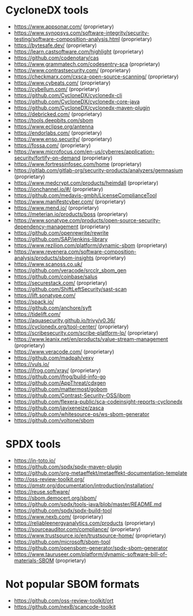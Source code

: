 # CycloneDX tools

- https://www.appsonar.com/ (proprietary)
- https://www.synopsys.com/software-integrity/security-testing/software-composition-analysis.html (proprietary)
- https://bytesafe.dev/ (proprietary)
- https://learn.castsoftware.com/highlight (proprietary)
- https://github.com/codenotary/cas
- https://www.grammatech.com/codesentry-sca (proprietary)
- https://www.contrastsecurity.com/ (proprietary)
- https://checkmarx.com/cxsca-open-source-scanning/ (proprietary)
- https://www.cybeats.com/ (proprietary)
- https://cybellum.com/ (proprietary)
- https://github.com/CycloneDX/cyclonedx-cli
- https://github.com/CycloneDX/cyclonedx-core-java
- https://github.com/CycloneDX/cyclonedx-maven-plugin
- https://debricked.com/ (proprietary)
- https://tools.deepbits.com/sbom
- https://www.eclipse.org/antenna
- https://endorlabs.com/ (proprietary)
- https://www.enso.security/ (proprietary)
- https://fossa.com/ (proprietary)
- https://www.microfocus.com/en-us/cyberres/application-security/fortify-on-demand (proprietary)
- https://www.fortressinfosec.com/home (proprietary)
- https://gitlab.com/gitlab-org/security-products/analyzers/gemnasium (proprietary)
- https://www.medcrypt.com/products/heimdall (proprietary)
- https://ionchannel.io/#/ (proprietary)
- https://github.com/medavis-gmbh/LicenseComplianceTool
- https://www.manifestcyber.com/ (proprietary)
- https://www.mend.io/ (proprietary)
- https://meterian.io/products/boss (proprietary)
- https://www.sonatype.com/products/open-source-security-dependency-management (proprietary)
- https://github.com/openrewrite/rewrite
- https://github.com/SAP/jenkins-library
- https://www.rezilion.com/platform/dynamic-sbom (proprietary)
- https://www.revenera.com/software-composition-analysis/products/sbom-insights (proprietary)
- https://www.scanoss.co.uk/
- https://github.com/veracode/srcclr_sbom_gen
- https://github.com/coinbase/salus
- https://securestack.com/ (proprietary)
- https://github.com/ShiftLeftSecurity/sast-scan
- https://lift.sonatype.com/
- https://spack.io/
- https://github.com/anchore/syft 
- https://tidelift.com/
- https://aquasecurity.github.io/trivy/v0.36/
- https://cyclonedx.org/tool-center/ (proprietary)
- https://scribesecurity.com/scribe-platform-lp/ (proprietary)
- https://www.leanix.net/en/products/value-stream-management (proprietary)
- https://www.veracode.com/ (proprietary)
- https://github.com/madpah/vexy
- https://vuls.io/
- https://jfrog.com/xray/ (proprietary)
- https://github.com/jfrog/build-info-go
- https://github.com/AppThreat/cdxgen
- https://github.com/mattermost/gobom
- https://github.com/Contrast-Security-OSS/jbom
- https://github.com/flexera-public/sca-codeinsight-reports-cyclonedx
- https://github.com/javixeneize/zasca
- https://github.com/whitesource-ps/ws-sbom-generator
- https://github.com/voltone/sbom

# SPDX tools

- https://in-toto.io/
- https://github.com/spdx/spdx-maven-plugin
- https://github.com/org-metaeffekt/metaeffekt-documentation-template
- http://oss-review-toolkit.org/
- https://qmstr.org/documentation/introduction/installation/
- https://reuse.software/
- https://sbom.democert.org/sbom/
- https://github.com/spdx/tools-java/blob/master/README.md
- https://github.com/spdx/spdx-build-tool
- https://www.nexb.com/ (proprietary)
- https://reliableenergyanalytics.com/products (proprietary)
- https://sourceauditor.com/compliance/ (proprietary)
- https://www.trustsource.io/en/trustsource-home/ (proprietary)
- https://github.com/microsoft/sbom-tool
- https://github.com/opensbom-generator/spdx-sbom-generator
- https://www.tauruseer.com/platform/dynamic-software-bill-of-materials-SBOM (proprietary)

# Not popular SBOM formats

- https://github.com/oss-review-toolkit/ort
- https://github.com/nexB/scancode-toolkit
